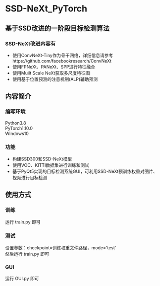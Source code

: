# SSD-NeXt_PyTorch
## 基于SSD改进的一阶段目标检测算法
### SSD-NeXt改进内容有
+ 使用ConvNeXt-Tiny作为骨干网络，详细信息请参考https://github.com/facebookresearch/ConvNeXt
+ 使用FPNeXt、PANeXt、SPP进行特征融合
+ 使用Muilt Scale NeXt获取多尺度特征图
+ 使用基于位置预测的注意机制(ALP)辅助预测
## 内容简介
### 编写环境
Python3.8</br>
PyTorch1.10.0</br>
Windows10</br>
### 功能
+ 构建SSD300和SSD-NeXt模型
+ 使用VOC、KITTI数据集进行训练和测试
+ 基于PyQt5实现的目标检测系统GUI，可利用SSD-NeXt预训练权重对图片、视频进行目标检测
## 使用方式
### 训练
运行 train.py 即可
### 测试
设置参数：checkpoint=训练权重文件路径，mode='test'</br>
然后运行 train.py 即可
### GUI
运行 GUI.py 即可
